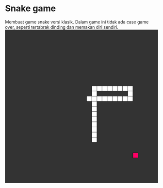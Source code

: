 # Snake game

Membuat game snake versi klasik. Dalam game ini tidak ada case game over, seperti tertabrak dinding dan memakan diri sendiri.
![Image description](/snake-game-2/1.png)

